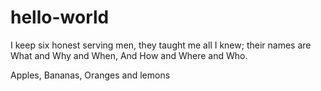 # hello-world

I keep six honest serving men, they taught me all I knew;
their names are What and Why and When, And How and Where and Who.

Apples, Bananas, Oranges and lemons
